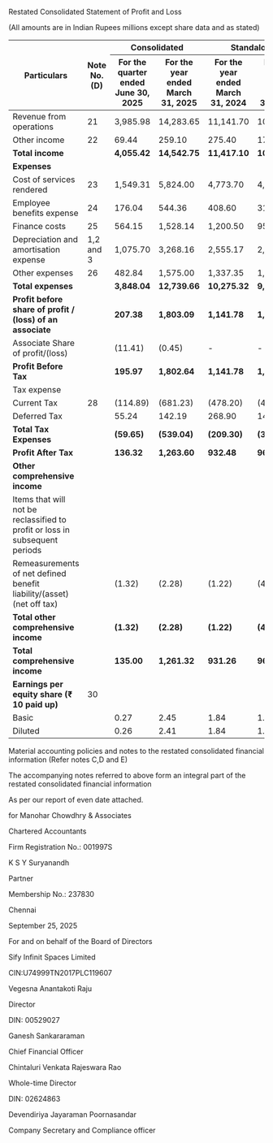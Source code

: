 Restated Consolidated Statement of Profit and Loss

(All amounts are in Indian Rupees millions except share data and as stated)

<table><thead><tr><th rowspan="2">Particulars</th><th rowspan="2">Note No.<br>(D)</th><th colspan="2">Consolidated</th><th colspan="2">Standalone</th></tr><tr><th>For the<br>quarter<br>ended<br>June 30, 2025</th><th>For the year<br>ended March<br>31, 2025</th><th>For the year<br>ended March<br>31, 2024</th><th>For the year<br>ended March<br>31, 2023</th></tr></thead><tbody><tr><td>Revenue from operations</td><td>21</td><td>3,985.98</td><td>14,283.65</td><td>11,141.70</td><td>10,213.40</td></tr><tr><td>Other income</td><td>22</td><td>69.44</td><td>259.10</td><td>275.40</td><td>177.30</td></tr><tr><td><strong>Total income</strong></td><td></td><td><strong>4,055.42</strong></td><td><strong>14,542.75</strong></td><td><strong>11,417.10</strong></td><td><strong>10,390.70</strong></td></tr><tr><td><strong>Expenses</strong></td><td></td><td></td><td></td><td></td><td></td></tr><tr><td>Cost of services rendered</td><td>23</td><td>1,549.31</td><td>5,824.00</td><td>4,773.70</td><td>4,645.00</td></tr><tr><td>Employee benefits expense</td><td>24</td><td>176.04</td><td>544.36</td><td>408.60</td><td>318.90</td></tr><tr><td>Finance costs</td><td>25</td><td>564.15</td><td>1,528.14</td><td>1,200.50</td><td>951.90</td></tr><tr><td>Depreciation and amortisation expense</td><td>1,2 and 3</td><td>1,075.70</td><td>3,268.16</td><td>2,555.17</td><td>2,083.00</td></tr><tr><td>Other expenses</td><td>26</td><td>482.84</td><td>1,575.00</td><td>1,337.35</td><td>1,123.44</td></tr><tr><td><strong>Total expenses</strong></td><td></td><td><strong>3,848.04</strong></td><td><strong>12,739.66</strong></td><td><strong>10,275.32</strong></td><td><strong>9,122.24</strong></td></tr><tr><td><strong>Profit before share of profit / (loss) of an associate</strong></td><td></td><td><strong>207.38</strong></td><td><strong>1,803.09</strong></td><td><strong>1,141.78</strong></td><td><strong>1,268.46</strong></td></tr><tr><td>Associate Share of profit/(loss)</td><td></td><td>(11.41)</td><td>(0.45)</td><td>-</td><td>-</td></tr><tr><td><strong>Profit Before Tax</strong></td><td></td><td><strong>195.97</strong></td><td><strong>1,802.64</strong></td><td><strong>1,141.78</strong></td><td><strong>1,268.46</strong></td></tr><tr><td>Tax expense</td><td></td><td></td><td></td><td></td><td></td></tr><tr><td>Current Tax</td><td>28</td><td>(114.89)</td><td>(681.23)</td><td>(478.20)</td><td>(446.50)</td></tr><tr><td>Deferred Tax</td><td></td><td>55.24</td><td>142.19</td><td>268.90</td><td>144.90</td></tr><tr><td><strong>Total Tax Expenses</strong></td><td></td><td><strong>(59.65)</strong></td><td><strong>(539.04)</strong></td><td><strong>(209.30)</strong></td><td><strong>(301.60)</strong></td></tr><tr><td><strong>Profit After Tax</strong></td><td></td><td><strong>136.32</strong></td><td><strong>1,263.60</strong></td><td><strong>932.48</strong></td><td><strong>966.86</strong></td></tr><tr><td><strong>Other comprehensive income</strong></td><td></td><td></td><td></td><td></td><td></td></tr><tr><td>Items that will not be reclassified to profit or loss in subsequent periods</td><td></td><td></td><td></td><td></td><td></td></tr><tr><td>Remeasurements of net defined benefit liability/(asset) (net off tax)</td><td></td><td>(1.32)</td><td>(2.28)</td><td>(1.22)</td><td>(4.30)</td></tr><tr><td><strong>Total other comprehensive income</strong></td><td></td><td><strong>(1.32)</strong></td><td><strong>(2.28)</strong></td><td><strong>(1.22)</strong></td><td><strong>(4.30)</strong></td></tr><tr><td><strong>Total comprehensive income</strong></td><td></td><td><strong>135.00</strong></td><td><strong>1,261.32</strong></td><td><strong>931.26</strong></td><td><strong>962.56</strong></td></tr><tr><td><strong>Earnings per equity share (₹ 10 paid up)</strong></td><td>30</td><td></td><td></td><td></td><td></td></tr><tr><td>Basic</td><td></td><td>0.27</td><td>2.45</td><td>1.84</td><td>1.91</td></tr><tr><td>Diluted</td><td></td><td>0.26</td><td>2.41</td><td>1.84</td><td>1.90</td></tr></tbody></table>

Material accounting policies and notes to the restated consolidated financial information (Refer notes C,D and E)

The accompanying notes referred to above form an integral part of the restated consolidated financial information

As per our report of even date attached.

for Manohar Chowdhry & Associates

Chartered Accountants

Firm Registration No.: 001997S

K S Y Suryanandh

Partner

Membership No.: 237830

Chennai

September 25, 2025

For and on behalf of the Board of Directors

Sify Infinit Spaces Limited

CIN:U74999TN2017PLC119607

Vegesna Anantakoti Raju

Director

DIN: 00529027

Ganesh Sankararaman

Chief Financial Officer

Chintaluri Venkata Rajeswara Rao

Whole-time Director

DIN: 02624863

Devendiriya Jayaraman Poornasandar

Company Secretary and Compliance officer